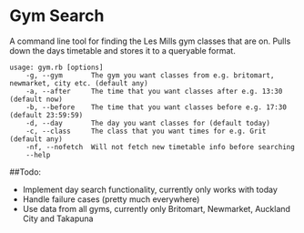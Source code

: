 # Gym Search
A command line tool for finding the Les Mills gym classes that are on. Pulls down the days timetable and stores it to a queryable format.

```
usage: gym.rb [options]
    -g, --gym       The gym you want classes from e.g. britomart, newmarket, city etc. (default any)
    -a, --after     The time that you want classes after e.g. 13:30 (default now)
    -b, --before    The time that you want classes before e.g. 17:30 (default 23:59:59)
    -d, --day       The day you want classes for (default today)
    -c, --class     The class that you want times for e.g. Grit (default any)
    -nf, --nofetch  Will not fetch new timetable info before searching
    --help
```

##Todo: 
 - Implement day search functionality, currently only works with today
 - Handle failure cases (pretty much everywhere)
 - Use data from all gyms, currently only Britomart, Newmarket, Auckland City and Takapuna

